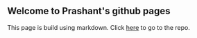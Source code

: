 ## Welcome to Prashant's github pages

This page is build using markdown. Click [here](https://github.com/PrashantRaj18198/prashantraj18198.github.io) to go to the repo.
